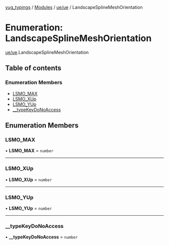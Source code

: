 [yug_typings](../README.md) / [Modules](../modules.md) / [ue/ue](../modules/ue_ue.md) / LandscapeSplineMeshOrientation

# Enumeration: LandscapeSplineMeshOrientation

[ue/ue](../modules/ue_ue.md).LandscapeSplineMeshOrientation

## Table of contents

### Enumeration Members

- [LSMO\_MAX](ue_ue.LandscapeSplineMeshOrientation.md#lsmo_max)
- [LSMO\_XUp](ue_ue.LandscapeSplineMeshOrientation.md#lsmo_xup)
- [LSMO\_YUp](ue_ue.LandscapeSplineMeshOrientation.md#lsmo_yup)
- [\_\_typeKeyDoNoAccess](ue_ue.LandscapeSplineMeshOrientation.md#__typekeydonoaccess)

## Enumeration Members

### LSMO\_MAX

• **LSMO\_MAX** = `number`

___

### LSMO\_XUp

• **LSMO\_XUp** = `number`

___

### LSMO\_YUp

• **LSMO\_YUp** = `number`

___

### \_\_typeKeyDoNoAccess

• **\_\_typeKeyDoNoAccess** = `number`
